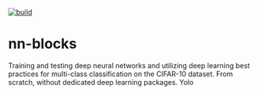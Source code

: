 [![build](https://github.com/mark-antal-csizmadia/nn-blocks/actions/workflows/main.yml/badge.svg)](https://github.com/mark-antal-csizmadia/nn-blocks/actions/workflows/main.yml)

# nn-blocks

Training and testing deep neural networks and utilizing deep learning best practices for multi-class classification on the CIFAR-10 dataset. From scratch, without dedicated deep learning packages.
Yolo